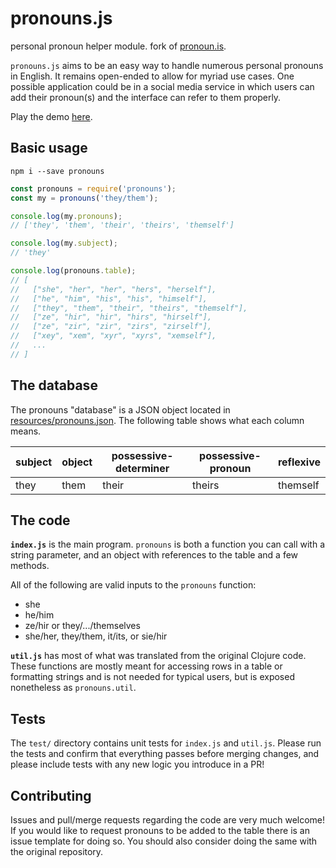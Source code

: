 # pronouns.js

personal pronoun helper module. fork of [pronoun.is](https://github.com/witch-house/pronoun.is).

`pronouns.js` aims to be an easy way to handle numerous personal pronouns in English. It remains open-ended to allow for myriad use cases. One possible application could be in a social media service in which users can add their pronoun(s) and the interface can refer to them properly.

Play the demo [here](https://katacarbix.github.io/pronouns.js/demo/index.html).

## Basic usage

`npm i --save pronouns`

```js
const pronouns = require('pronouns');
const my = pronouns('they/them');

console.log(my.pronouns);
// ['they', 'them', 'their', 'theirs', 'themself']

console.log(my.subject);
// 'they'

console.log(pronouns.table);
// [
//   ["she", "her", "her", "hers", "herself"],
//   ["he", "him", "his", "his", "himself"],
//   ["they", "them", "their", "theirs", "themself"],
//   ["ze", "hir", "hir", "hirs", "hirself"],
//   ["ze", "zir", "zir", "zirs", "zirself"],
//   ["xey", "xem", "xyr", "xyrs", "xemself"],
//   ...
// ]
```

## The database

The pronouns "database" is a JSON object located in [resources/pronouns.json](resources/pronouns.json). The following table shows what each column means.

subject|object|possessive-determiner|possessive-pronoun|reflexive
-------|------|---------------------|------------------|---------
they   | them | their               | theirs           | themself

## The code

**`index.js`** is the main program. `pronouns` is both a function you can call with a string parameter, and an object with references to the table and a few methods.

All of the following are valid inputs to the `pronouns` function:

* she
* he/him
* ze/hir or they/.../themselves
* she/her, they/them, it/its, or sie/hir

**`util.js`** has most of what was translated from the original Clojure code. These functions are mostly meant for accessing rows in a table or formatting strings and is not needed for typical users, but is exposed nonetheless as `pronouns.util`.

## Tests

The `test/` directory contains unit tests for `index.js` and `util.js`. Please run the tests and confirm that everything passes before merging changes, and please include tests with any new logic you introduce in a PR!

## Contributing

Issues and pull/merge requests regarding the code are very much welcome! If you would like to request pronouns to be added to the table there is an issue template for doing so. You should also consider doing the same with the original repository.
